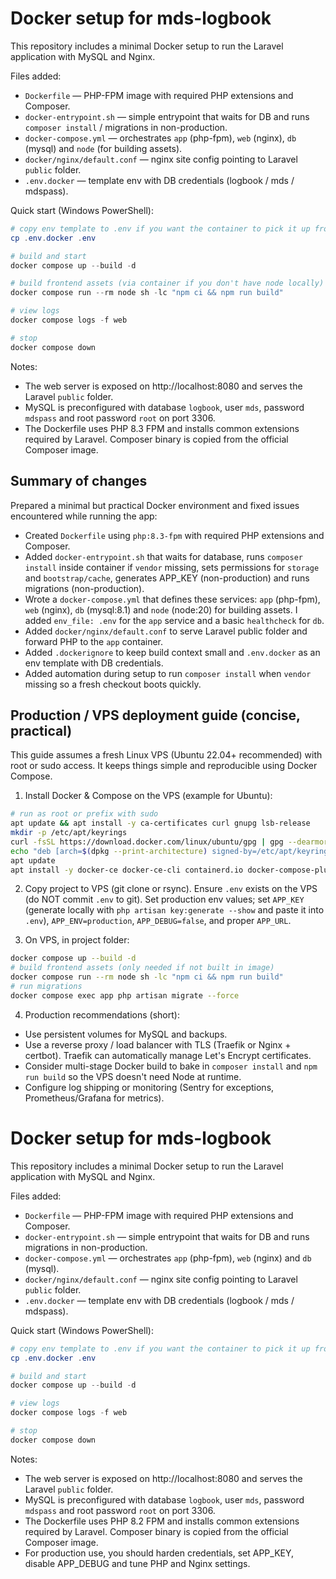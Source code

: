 # Docker setup for mds-logbook

This repository includes a minimal Docker setup to run the Laravel application with MySQL and Nginx.

Files added:
- `Dockerfile` — PHP-FPM image with required PHP extensions and Composer.
- `docker-entrypoint.sh` — simple entrypoint that waits for DB and runs `composer install` / migrations in non-production.
- `docker-compose.yml` — orchestrates `app` (php-fpm), `web` (nginx), `db` (mysql) and `node` (for building assets).
- `docker/nginx/default.conf` — nginx site config pointing to Laravel `public` folder.
- `.env.docker` — template env with DB credentials (logbook / mds / mdspass).

Quick start (Windows PowerShell):

```powershell
# copy env template to .env if you want the container to pick it up from project root
cp .env.docker .env

# build and start
docker compose up --build -d

# build frontend assets (via container if you don't have node locally)
docker compose run --rm node sh -lc "npm ci && npm run build"

# view logs
docker compose logs -f web

# stop
docker compose down
```

Notes:
- The web server is exposed on http://localhost:8080 and serves the Laravel `public` folder.
- MySQL is preconfigured with database `logbook`, user `mds`, password `mdspass` and root password `root` on port 3306.
- The Dockerfile uses PHP 8.3 FPM and installs common extensions required by Laravel. Composer binary is copied from the official Composer image.

## Summary of changes

Prepared a minimal but practical Docker environment and fixed issues encountered while running the app:

- Created `Dockerfile` using `php:8.3-fpm` with required PHP extensions and Composer.
- Added `docker-entrypoint.sh` that waits for database, runs `composer install` inside container if `vendor` missing, sets permissions for `storage` and `bootstrap/cache`, generates APP_KEY (non-production) and runs migrations (non-production).
- Wrote a `docker-compose.yml` that defines these services: `app` (php-fpm), `web` (nginx), `db` (mysql:8.1) and `node` (node:20) for building assets. I added `env_file: .env` for the `app` service and a basic `healthcheck` for `db`.
- Added `docker/nginx/default.conf` to serve Laravel public folder and forward PHP to the `app` container.
- Added `.dockerignore` to keep build context small and `.env.docker` as an env template with DB credentials.
- Added automation during setup to run `composer install` when `vendor` missing so a fresh checkout boots quickly.

## Production / VPS deployment guide (concise, practical)

This guide assumes a fresh Linux VPS (Ubuntu 22.04+ recommended) with root or sudo access. It keeps things simple and reproducible using Docker Compose.

1) Install Docker & Compose on the VPS (example for Ubuntu):

```bash
# run as root or prefix with sudo
apt update && apt install -y ca-certificates curl gnupg lsb-release
mkdir -p /etc/apt/keyrings
curl -fsSL https://download.docker.com/linux/ubuntu/gpg | gpg --dearmor -o /etc/apt/keyrings/docker.gpg
echo "deb [arch=$(dpkg --print-architecture) signed-by=/etc/apt/keyrings/docker.gpg] https://download.docker.com/linux/ubuntu $(lsb_release -cs) stable" > /etc/apt/sources.list.d/docker.list
apt update
apt install -y docker-ce docker-ce-cli containerd.io docker-compose-plugin
```

2) Copy project to VPS (git clone or rsync). Ensure `.env` exists on the VPS (do NOT commit `.env` to git). Set production env values; set `APP_KEY` (generate locally with `php artisan key:generate --show` and paste it into `.env`), `APP_ENV=production`, `APP_DEBUG=false`, and proper `APP_URL`.

3) On VPS, in project folder:

```bash
docker compose up --build -d
# build frontend assets (only needed if not built in image)
docker compose run --rm node sh -lc "npm ci && npm run build"
# run migrations
docker compose exec app php artisan migrate --force
```

4) Production recommendations (short):
- Use persistent volumes for MySQL and backups.
- Use a reverse proxy / load balancer with TLS (Traefik or Nginx + certbot). Traefik can automatically manage Let's Encrypt certificates.
- Consider multi-stage Docker build to bake in `composer install` and `npm run build` so the VPS doesn't need Node at runtime.
- Configure log shipping or monitoring (Sentry for exceptions, Prometheus/Grafana for metrics).

# Docker setup for mds-logbook

This repository includes a minimal Docker setup to run the Laravel application with MySQL and Nginx.

Files added:
- `Dockerfile` — PHP-FPM image with required PHP extensions and Composer.
- `docker-entrypoint.sh` — simple entrypoint that waits for DB and runs migrations in non-production.
- `docker-compose.yml` — orchestrates `app` (php-fpm), `web` (nginx) and `db` (mysql).
- `docker/nginx/default.conf` — nginx site config pointing to Laravel `public` folder.
- `.env.docker` — template env with DB credentials (logbook / mds / mdspass).

Quick start (Windows PowerShell):

```powershell
# copy env template to .env if you want the container to pick it up from project root
cp .env.docker .env

# build and start
docker compose up --build -d

# view logs
docker compose logs -f web

# stop
docker compose down
```

Notes:
- The web server is exposed on http://localhost:8080 and serves the Laravel `public` folder.
- MySQL is preconfigured with database `logbook`, user `mds`, password `mdspass` and root password `root` on port 3306.
- The Dockerfile uses PHP 8.2 FPM and installs common extensions required by Laravel. Composer binary is copied from the official Composer image.
- For production use, you should harden credentials, set APP_KEY, disable APP_DEBUG and tune PHP and Nginx settings.
